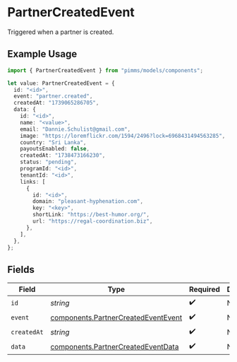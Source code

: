 # PartnerCreatedEvent

Triggered when a partner is created.

## Example Usage

```typescript
import { PartnerCreatedEvent } from "pimms/models/components";

let value: PartnerCreatedEvent = {
  id: "<id>",
  event: "partner.created",
  createdAt: "1739065286705",
  data: {
    id: "<id>",
    name: "<value>",
    email: "Dannie.Schulist@gmail.com",
    image: "https://loremflickr.com/1594/2496?lock=6968431494563285",
    country: "Sri Lanka",
    payoutsEnabled: false,
    createdAt: "1738473166230",
    status: "pending",
    programId: "<id>",
    tenantId: "<id>",
    links: [
      {
        id: "<id>",
        domain: "pleasant-hyphenation.com",
        key: "<key>",
        shortLink: "https://best-humor.org/",
        url: "https://regal-coordination.biz",
      },
    ],
  },
};
```

## Fields

| Field                                                                                      | Type                                                                                       | Required                                                                                   | Description                                                                                |
| ------------------------------------------------------------------------------------------ | ------------------------------------------------------------------------------------------ | ------------------------------------------------------------------------------------------ | ------------------------------------------------------------------------------------------ |
| `id`                                                                                       | *string*                                                                                   | :heavy_check_mark:                                                                         | N/A                                                                                        |
| `event`                                                                                    | [components.PartnerCreatedEventEvent](../../models/components/partnercreatedeventevent.md) | :heavy_check_mark:                                                                         | N/A                                                                                        |
| `createdAt`                                                                                | *string*                                                                                   | :heavy_check_mark:                                                                         | N/A                                                                                        |
| `data`                                                                                     | [components.PartnerCreatedEventData](../../models/components/partnercreatedeventdata.md)   | :heavy_check_mark:                                                                         | N/A                                                                                        |
